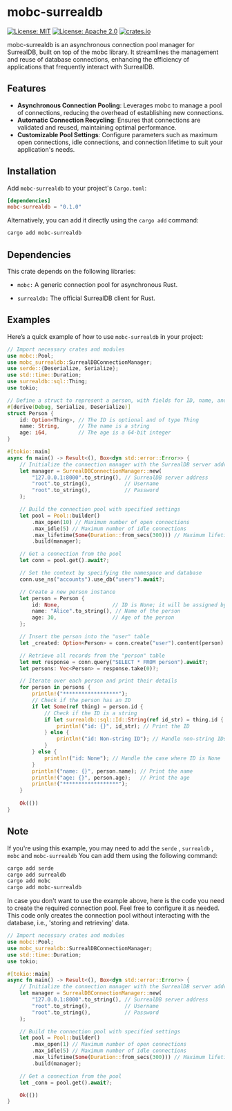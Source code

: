 # mobc-surrealdb

[![License: MIT](https://img.shields.io/badge/License-MIT-yellow.svg)](https://opensource.org/licenses/MIT)
[![License: Apache 2.0](https://img.shields.io/badge/License-Apache%202.0-blue.svg)](https://opensource.org/licenses/Apache-2.0)
[![crates.io](https://img.shields.io/badge/crates.io-latest-%23dea584)](https://crates.io/crates/mobc-surrealdb)

mobc-surrealdb is an asynchronous connection pool manager for SurrealDB, built on top of the mobc library. It streamlines the management and reuse of database connections, enhancing the efficiency of applications that frequently interact with SurrealDB.

## Features

- **Asynchronous Connection Pooling**: Leverages mobc to manage a pool of connections, reducing the overhead of establishing new connections.
- **Automatic Connection Recycling**: Ensures that connections are validated and reused, maintaining optimal performance.
- **Customizable Pool Settings**: Configure parameters such as maximum open connections, idle connections, and connection lifetime to suit your application's needs.

## Installation

Add `mobc-surrealdb` to your project's `Cargo.toml`:

```toml
[dependencies]
mobc-surrealdb = "0.1.0"
```
Alternatively, you can add it directly using the `cargo add` command:
```bash
cargo add mobc-surrealdb
```

## Dependencies
This crate depends on the following libraries:

- `mobc:` A generic connection pool for asynchronous Rust.

- `surrealdb:` The official SurrealDB client for Rust.

## Examples 
Here’s a quick example of how to use `mobc-surrealdb` in your project:
``` rust
// Import necessary crates and modules
use mobc::Pool;
use mobc_surrealdb::SurrealDBConnectionManager;
use serde::{Deserialize, Serialize};
use std::time::Duration;
use surrealdb::sql::Thing;
use tokio;

// Define a struct to represent a person, with fields for ID, name, and age
#[derive(Debug, Serialize, Deserialize)]
struct Person {
    id: Option<Thing>, // The ID is optional and of type Thing
    name: String,      // The name is a string
    age: i64,          // The age is a 64-bit integer
}

#[tokio::main]
async fn main() -> Result<(), Box<dyn std::error::Error>> {
    // Initialize the connection manager with the SurrealDB server address and credentials
    let manager = SurrealDBConnectionManager::new(
        "127.0.0.1:8000".to_string(), // SurrealDB server address
        "root".to_string(),           // Username
        "root".to_string(),           // Password
    );

    // Build the connection pool with specified settings
    let pool = Pool::builder()
        .max_open(10) // Maximum number of open connections
        .max_idle(5) // Maximum number of idle connections
        .max_lifetime(Some(Duration::from_secs(300))) // Maximum lifetime of each connection
        .build(manager);

    // Get a connection from the pool
    let conn = pool.get().await?;

    // Set the context by specifying the namespace and database
    conn.use_ns("accounts").use_db("users").await?;

    // Create a new person instance
    let person = Person {
        id: None,                 // ID is None; it will be assigned by the database
        name: "Alice".to_string(), // Name of the person
        age: 30,                  // Age of the person
    };

    // Insert the person into the "user" table
    let _created: Option<Person> = conn.create("user").content(person).await?;

    // Retrieve all records from the "person" table
    let mut response = conn.query("SELECT * FROM person").await?;
    let persons: Vec<Person> = response.take(0)?;

    // Iterate over each person and print their details
    for person in persons {
        println!("******************");
        // Check if the person has an ID
        if let Some(ref thing) = person.id {
            // Check if the ID is a string
            if let surrealdb::sql::Id::String(ref id_str) = thing.id {
                println!("id: {}", id_str); // Print the ID
            } else {
                println!("id: Non-string ID"); // Handle non-string IDs
            }
        } else {
            println!("id: None"); // Handle the case where ID is None
        }
        println!("name: {}", person.name); // Print the name
        println!("age: {}", person.age);   // Print the age
        println!("******************");
    }
    
    Ok(())
}

```
## Note
If you're using this example, you may need to add the `serde` , `surrealdb` , `mobc` and `mobc-surrealdb` You can add them using the following command:

```bash
cargo add serde
cargo add surrealdb
cargo add mobc
cargo add mobc-surrealdb
```
In case you don't want to use the example above, here is the code you need to create the required connection pool. Feel free to configure it as needed. This code only creates the connection pool without interacting with the database, i.e., 'storing and retrieving' data.
```rust
// Import necessary crates and modules
use mobc::Pool;
use mobc_surrealdb::SurrealDBConnectionManager;
use std::time::Duration;
use tokio;

#[tokio::main]
async fn main() -> Result<(), Box<dyn std::error::Error>> {
    // Initialize the connection manager with the SurrealDB server address and credentials
    let manager = SurrealDBConnectionManager::new(
        "127.0.0.1:8000".to_string(), // SurrealDB server address
        "root".to_string(),           // Username
        "root".to_string(),           // Password
    );

    // Build the connection pool with specified settings
    let pool = Pool::builder()
        .max_open(1) // Maximum number of open connections
        .max_idle(5) // Maximum number of idle connections
        .max_lifetime(Some(Duration::from_secs(300))) // Maximum lifetime of each connection
        .build(manager);

    // Get a connection from the pool
    let _conn = pool.get().await?;

    Ok(())
}

```